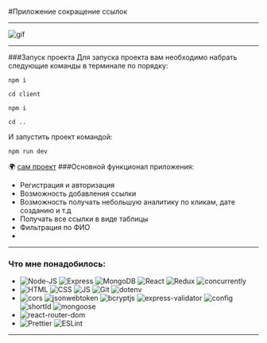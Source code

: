 #Приложение сокращение ссылок
____

![gif](https://github.com/saytkhanov/links-mern-app/blob/main/1%20(2).gif)
___

###Запуск проекта
Для запуска проекта вам необходимо набрать следующие команды в терминале по порядку:
```
npm i 
``` 
```
cd client
```

```
npm i
```
```
cd ..
```
И запустить проект командой:
```
npm run dev
```


[comment]: <> (###Технологии проекта)

[comment]: <> (____)

🌍 [сам проект](https://students-mern.herokuapp.com/)
###Основной функционал приложения:
- Регистрация и авторизация
- Возможность добавления ссылки
- Возможность получать небольшую аналитику по кликам, дате созданию и т.д
- Получать все ссылки в виде таблицы
- Фильтрация по ФИО
- 
___

### Что мне понадобилось:
 - ![Node-JS](https://img.shields.io/badge/-Node--JS-blue)
   ![Express](https://img.shields.io/badge/Express-yellow)
   ![MongoDB](https://img.shields.io/badge/-MongoDB-g)
    ![React](https://img.shields.io/badge/React-blue?style=flat-square&logo=react)
  ![Redux](https://img.shields.io/badge/Redux-purple?style=flat-square&logo=redux)
    ![concurrently](https://img.shields.io/badge/-concurrently-black)
- ![HTML](https://img.shields.io/badge/HTML-orange?style=flat-square&logo=HTML5)
  ![CSS](https://img.shields.io/badge/CSS-blue?style=flat-square&logo=css3)
  ![JS](https://img.shields.io/badge/JavaScript-red?style=flat-square&logo=javaScript)
  ![Git](https://img.shields.io/badge/Git-g?style=flat-square&logo=git)
  ![dotenv](https://img.shields.io/badge/-dotenv-red)
-  ![cors](https://img.shields.io/badge/-cors-pink)
 ![jsonwebtoken](https://img.shields.io/badge/-jsonwebtoken-pink)
 ![bcryptjs](https://img.shields.io/badge/-bcryptjs-red)
 ![express-validator](https://img.shields.io/badge/-express--validator-blue)
  ![config](https://img.shields.io/badge/-config-black)
    ![shortId](https://img.shields.io/badge/-shortId-orange)
      ![mongoose](https://img.shields.io/badge/-mpngoose-purple)
- ![react-router-dom](https://img.shields.io/badge/-react--router--dom-red)
-  ![Prettier](https://img.shields.io/badge/Prettier-white?style=flat-square&logo=prettier)
   ![ESLint](https://img.shields.io/badge/ESLint-black?style=flat-square&logo=eslint)
____
